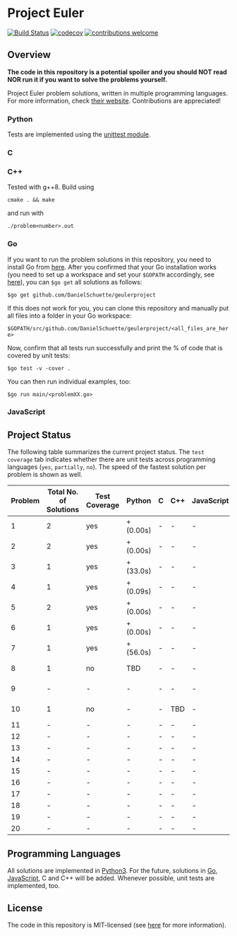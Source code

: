 # Project Euler

[![Build Status](https://travis-ci.org/PhilippSchuette/projecteuler.svg?branch=master)](https://travis-ci.org/PhilippSchuette/projecteuler) [![codecov](https://codecov.io/gh/PhilippSchuette/projecteuler/branch/master/graph/badge.svg)](https://codecov.io/gh/PhilippSchuette/projecteuler) [![contributions welcome](https://img.shields.io/badge/contributions-welcome-brightgreen.svg?style=flat)](https://github.com/dwyl/esta/issues)

## Overview

**The code in this repository is a potential spoiler and you should NOT read NOR run it if you want to solve the problems yourself.**

Project Euler problem solutions, written in multiple programming languages. For more information, check [their website](https://projecteuler.net/). Contributions are appreciated!

### Python

Tests are implemented using the [unittest module](https://docs.python.org/3/library/unittest.html).

### C

### C++

Tested with g++8. Build using 

`cmake . && make`

and run with 

`./problem<number>.out`

### Go

If you want to run the problem solutions in this repository, you need to install Go from [here](https://golang.org/). After you confirmed that your Go installation works (you need to set up a workspace and set your `$GOPATH` accordingly, see [here](https://golang.org/doc/code.html)), you can `$go get` all solutions as follows:

`$go get github.com/DanielSchuette/geulerproject`

If this does not work for you, you can clone this repository and manually put all files into a folder in your Go workspace:

`$GOPATH/src/github.com/DanielSchuette/geulerproject/<all_files_are_here>`

Now, confirm that all tests run successfully and print the % of code that is covered by unit tests:

`$go test -v -cover .`

You can then run individual examples, too:

`$go run main/<problemXX.go>`

### JavaScript


## Project Status

The following table summarizes the current project status. The `test coverage` tab indicates whether there are unit tests across programming languages (`yes`, `partially`, `no`). The speed of the fastest solution per problem is shown as well.

| Problem | Total No. of Solutions | Test Coverage |    Python | C | C++ | JavaScript |    Go |
| ------- | ---------------------- | ------------- | --------- |---| --- | ---------- | ----- |
|       1 |                      2 |           yes | + (0.00s) | - |  -  |     -      | + (s) |
|       2 |                      2 |           yes | + (0.00s) | - |  -  |     -      | + (s) |
|       3 |                      1 |           yes | + (33.0s) | - |  -  |     -      | + (s) |
|       4 |                      1 |           yes | + (0.09s) | - |  -  |     -      | + (s) |
|       5 |                      2 |           yes | + (0.00s) | - |  -  |     -      | + (s) |
|       6 |                      1 |           yes | + (0.00s) | - |  -  |     -      | + (s) |
|       7 |                      1 |           yes | + (56.0s) | - |  -  |     -      | + (s) |
|       8 |                      1 |            no |    TBD    | - |  -  |     -      | + (s) |
|       9 |                      - |             - |    -      | - |  -  |     -      | + (s) |
|      10 |                      1 |            no |    -      | - | TBD |     -      | + (s) |
|      11 |                      - |             - |    -      | - |  -  |     -      |    -  |
|      12 |                      - |             - |    -      | - |  -  |     -      |    -  |
|      13 |                      - |             - |    -      | - |  -  |     -      |    -  |
|      14 |                      - |             - |    -      | - |  -  |     -      |    -  |
|      15 |                      - |             - |    -      | - |  -  |     -      |    -  |
|      16 |                      - |             - |    -      | - |  -  |     -      |    -  |
|      17 |                      - |             - |    -      | - |  -  |     -      |    -  |
|      18 |                      - |             - |    -      | - |  -  |     -      |    -  |
|      19 |                      - |             - |    -      | - |  -  |     -      |    -  |
|      20 |                      - |             - |    -      | - |  -  |     -      |    -  |


## Programming Languages

All solutions are implemented in [Python3](https://www.python.org/). For the future, solutions in [Go](https://golang.org/), [JavaScript](https://www.javascript.com/), C and C++ will be added. Whenever possible, unit tests are implemented, too.

## License

The code in this repository is MIT-licensed (see [here](./LICENSE.md) for more information).

